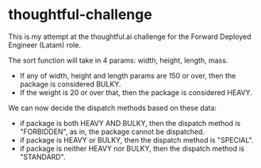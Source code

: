 # thoughtful-challenge

This is my attempt at the thoughtful.ai challenge for the Forward Deployed Engineer (Latam) role.

The sort function will take in 4 params: width, height, length, mass.
- If any of width, height and length params are 150 or over, then the package is considered BULKY.
- If the weight is 20 or over that, then the package is considered HEAVY.

We can now decide the dispatch methods based on these data:
- if package is both HEAVY AND BULKY, then the dispatch method is "FORBIDDEN", as in, the package cannot be dispatched.
- if package is HEAVY or BULKY, then the dispatch method is "SPECIAL".
- if package is neither HEAVY nor BULKY, then the dispatch method is "STANDARD".
